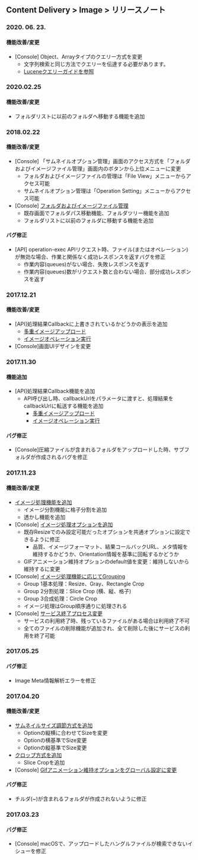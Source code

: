 ## Content Delivery > Image > リリースノート

### 2020. 06. 23.
#### 機能改善/変更
* [Console] Object、Arrayタイプのクエリー方式を変更
    * 文字列検索と同じ方法でクエリーを伝達する必要があります。
    * [Luceneクエリーガイドを参照](/Analytics/Log%20&%20Crash%20Search/ko/lucene-query-guide/)
    
### 2020.02.25
#### 機能改善/変更
* フォルダリストに以前のフォルダへ移動する機能を追加

### 2018.02.22
#### 機能改善/変更
* [Console] 「サムネイルオプション管理」画面のアクセス方式を「フォルダおよびイメージファイル管理」画面内のボタンから上位メニューに変更
	* フォルダおよびイメージファイルの管理は「File View」メニューからアクセス可能
	* サムネイルオプション管理は「Operation Setting」メニューからアクセス可能
* [Console] [フォルダおよびイメージファイル管理](./console-guide/#_1)
	* 既存画面でフォルダパス移動機能、フォルダツリー機能を追加
	* フォルダリストに以前のフォルダに移動する機能を追加

#### バグ修正
* [API] operation-exec APIリクエスト時、ファイル(またはオペレーション)が無効な場合、作業と関係なく成功レスポンスを返すバグを修正
	* 作業内容(queues)がない場合、失敗レスポンスを返す
	* 作業内容(queues)数がリクエスト数と合わない場合、部分成功レスポンスを返す

### 2017.12.21
#### 機能改善/変更
* [API]処理結果Callbackに上書きされているかどうかの表示を追加
	* [多重イメージアップロード](./api-guide/#_16)
	* [イメージオペレーション実行](./api-guide/#_37)
* [Console]画面UIデザインを変更

### 2017.11.30
#### 機能追加
* [API]処理結果Callback機能を追加
	* API呼び出し時、callbackUrlをパラメータに渡すと、処理結果をcallbackUrlに転送する機能を追加
		* [多重イメージアップロード](./api-guide/#_16)
		* [イメージオペレーション実行](./api-guide/#_37)

#### バグ修正
 * [Console]圧縮ファイルが含まれるフォルダをアップロードした時、サブフォルダが作成されるバグを修正

### 2017.11.23
#### 機能改善/変更
* [イメージ処理機能を追加](./api-guide/#_25)
	* イメージ分割機能に格子分割を追加
	* 透かし機能を追加
* [Console] [イメージ処理オプションを追加](./console-guide/#_10)
	* 既存Resizeでのみ設定可能だったオプションを共通オプションに設定できるように修正
		* 品質、イメージフォーマット、結果コールバックURL、メタ情報を維持するかどうか、Orientation情報を基準に回転するかどうか
	* GIFアニメーション維持オプションのdefault値を変更：維持しないから維持するに変更
* [Console] [イメージ処理機能に応じてGrouping](./console-guide/#_10)
	* Group 1基本処理：Resize、Gray、Rectangle Crop
	* Group 2分割処理：Slice Crop (横、縦、格子)
	* Group 3合成処理：Circle Crop
	* イメージ処理はGroup順序通りに処理される
* [Console] [サービス終了プロセス変更](./console-guide/#_8)
	* サービスの利用終了時、残っているファイルがある場合は利用終了不可
	* 全てのファイルの削除機能が追加され、全て削除した後にサービスの利用を終了可能

### 2017.05.25
#### バグ修正
* Image Meta情報解析エラーを修正

### 2017.04.20
#### 機能改善/変更
* [サムネイルサイズ調節方式を追加](./console-guide/#_10)
    * Optionの縦横に合わせてSizeを変更
    * Optionの横基準でSize変更
    * Optionの縦基準でSize変更
* [クロップ方式を追加](./console-guide/#_10)
    * Slice Cropを追加
* [Console] [Gifアニメーション維持オプションをグローバル設定に変更](./console-guide/#_10)

#### バグ修正
* チルダ(~)が含まれるフォルダが作成されないように修正

### 2017.03.23
#### バグ修正
* [Console] macOSで、アップロードしたハングルファイルが検索できないイシューを修正
